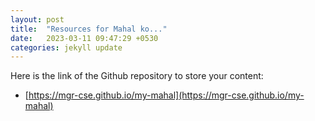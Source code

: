 ```yaml
---
layout: post
title:  "Resources for Mahal ko..."
date:   2023-03-11 09:47:29 +0530
categories: jekyll update
---
```


Here is the link of the Github repository to store your content:

* [https://mgr-cse.github.io/my-mahal](https://mgr-cse.github.io/my-mahal)